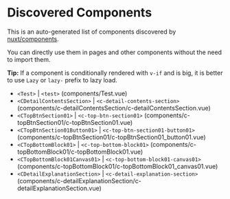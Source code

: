 # Discovered Components

This is an auto-generated list of components discovered by [nuxt/components](https://github.com/nuxt/components).

You can directly use them in pages and other components without the need to import them.

**Tip:** If a component is conditionally rendered with `v-if` and is big, it is better to use `Lazy` or `lazy-` prefix to lazy load.

- `<Test>` | `<test>` (components/Test.vue)
- `<CDetailContentsSection>` | `<c-detail-contents-section>` (components/c-detailContentsSection/c-detailContentsSection.vue)
- `<CTopBtnSection01>` | `<c-top-btn-section01>` (components/c-topBtnSection01/c-topBtnSection01.vue)
- `<CTopBtnSection01Button01>` | `<c-top-btn-section01-button01>` (components/c-topBtnSection01/c-topBtnSection01_button01.vue)
- `<CTopBottomBlock01>` | `<c-top-bottom-block01>` (components/c-topBottomBlock01/c-topBottomBlock01.vue)
- `<CTopBottomBlock01Canvas01>` | `<c-top-bottom-block01-canvas01>` (components/c-topBottomBlock01/c-topBottomBlock01_canvas01.vue)
- `<CDetailExplanationSection>` | `<c-detail-explanation-section>` (components/c-detailExplanationSection/c-detailExplanationSection.vue)
